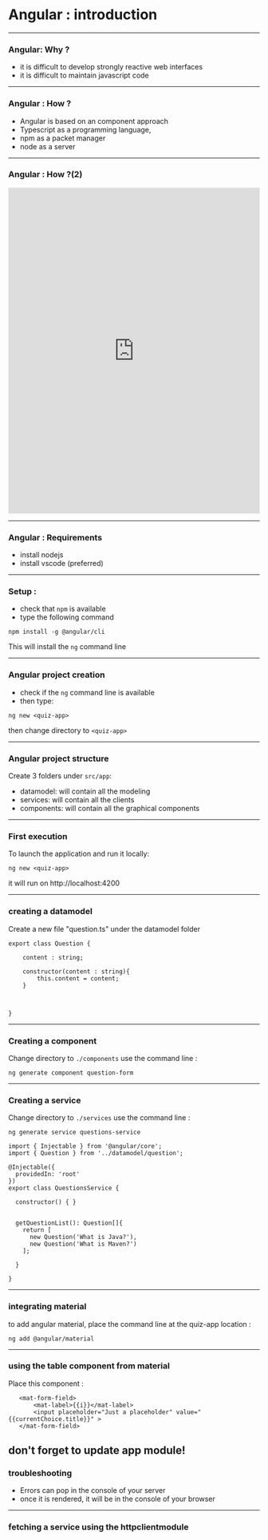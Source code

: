 # Angular : introduction


---

### Angular: Why ?
- it is difficult to develop strongly reactive web interfaces
- it is difficult to maintain javascript code

---

### Angular : How ?
- Angular is based on an component approach
- Typescript as a programming language,
- npm as a packet manager
- node as a server

---
### Angular : How ?(2)

<iframe frameborder="0" style="width:100%;height:653px;" src="https://www.draw.io/?lightbox=1&highlight=0000ff&edit=_blank&layers=1&nav=1&title=archi.angular.xml#R7V1Zc6NGHv80qso%2BjIs%2BgUfJdia7Nc5MjVNJ9hFBSyJBQgvIRz59mqMl%2BsDCUoNsZz0PEX9QC37%2F%2B2gyQdfrp89ZsF3dpRFLJtCJniboZgIhBD7g%2FykpzzXFdVFNWGZxVJPAgXAf%2F8UaotNQd3HEcunCIk2TIt7KxDDdbFhYSLQgy9JH%2BbJFmsi%2Fug2WTCPch0GiU3%2BLo2JVUz3oHug%2FsXi5Er8MqF%2BfmQfhn8ss3W2a35tAtKj%2B6tPrQKzVPGi%2BCqL0sUVCtxN0naVpUX9aP12zpMRWwFZ%2F78eOs%2Fv7ztim6PUFAuuvPATJjol7ru6seBZoVM%2FDym84EzR7XMUFu98GYXn2kfOf01bFOuFHgH%2FMiyz9k12nSZpV30ZO9bc%2FI%2FAsr12km6JhPuCPPtPvvnmgB5YV7KlFap7mM0vXrMie%2BSXN2U%2FNNxrBA24D9GOLjai5ZtViIfaaC4NGdJb7pQ%2Fw8Q8Ngl1o0uNosk00LUWUH23SDSfOoiBfVfACGcqS%2Fi0oCpZtKgp0MKeyp7j4veTFleOg5vi%2F%2FPhTm%2FCNZTG%2FfZY1TOtElkWSJui4toAjjo6boGUsCYr4QdYfE5bNL3xLY34ne7ZhyO8eYcxVjHgUOr7ERQr8q5pOPZ8Soiyfp7ssZM2KbWE3%2FAiRFoaOwvUiyJas0JaqGL8HpZ8sIDyuLICWLJwkCjWMDQmiNyUf3E4prCP0RCkABClLAd%2B%2F8tt%2Fg8kEJAaZoAnHajbP%2BKdlUTFoPMq30hG%2BZ3sPKJJ4iSjVDD5woC6YAOLzDb6rsXNWBh8suyxXNY4e4WGQb%2BsoahE%2FlXy3wRisKBlyiIEx2MAYxwJj9KhmulnukoBD5Pwas8fzZH4RJ0lL4qOAeYvQpAs09Nh8MVpkAz1DZIMsBDZIh%2FPbv61iyEBEmGvC0KcuCqgloRRx9wsgAuwPA6IeD9yk6yDelHlSUARlelAnUhZhXSwYDY2iGbn%2B3HkxHugPK6H%2BUVghHUg2AfQ1yMqo5b45TLNilS7TTZDcHqizcJc97OMsGeEWmiK%2BkmMr7sX54Ybf5%2B%2FNV6qD%2BmR57g9WFM%2BNowt2RcpJh7v4kqbb1%2FrDdmjWmNE6KhEms2%2B01jsM64u%2BHtB850EtyziaTZqt8oanvNvyY5SGu3X1oMdkel6z58tcEGzEDWoQiKDunzyDJbCRJ%2FoaaNdJzJrw0prqk%2FKf0StVf4N4JQoNBpWggTQfaDhOt9skDrmIp6VZvWdcyTPLBnUBOwwqnVMykJ8ywYqAO5RB1R2VHlKeFTAR5kXYBKIH58iWaLrIPQqiP5RoehqGupM6M%2FnvhOiN5Oyd%2BL82Y3eRN17dxpA6WOfcoWyDqSuXbQA9q2zztiSAUE9iG6EnSoAaYA7Jfz3XGZD%2FjgPPLdu9EV5D179qFXAV1bdTwN0HX4fC3VBiIGzXAEnFCdmB3xYaSWBI%2F4quIXEgPUXo3OqtqIU3fMOgnx04gW%2FCwrwdvvXiDkYG5riDcIdbruC5dcG2RD3vZh71fSPzDjyqVzy5KA4MBtZy%2Fl7ridAaIKXvV8jbE0QfjUJBUc3wqam97jI45ce4RKW%2FezdJCXCsi0nvgpbuKm%2BmX%2FVy9A8%2FxXPuAIOC%2FatHrfqcxCKM2NybmxILRJGPLJW2qSO7Iew0S7QTC4OnxRYSC0O%2F%2FqYuHurQzoK8u%2FwSPidxWag5ofxyGHL4uiv4KqxD5i1A7Yrn3bd3fA1qaoDaRpVGFCxHqyvKZcUrQCZSZdE5sbTod9myXjZHeCHJM8E34ZlcwSEhHNiuZyJ6e%2B%2Fr97v3aLCo1o0z1EKEatk2WWLdFowGzUqSeJuz4wBqvUpF0qvDZt1Df1p0oaGxw%2BTeOK5rqa7sqLUKDPTCsmkCCVnwyKLv0oLaEFx9FKihrP7QxeMBrbth9GGBRkSbm0LeeFDrUSb%2BsFATZfLNNM4yGNB6g5r2iNc%2FCvQYqy1B7I9nUIDJUI8ZbcrB5hmZbicr2lGla4gqfetRZW%2FJ1wO9L2kYVDPt0mSGqgy%2FPPNcCjr3YRZvy8A0TII8b1%2FWYif9366c6q7w%2BpRXgE35BQBunw4nO7VMpG0c1yBJWJIus2DNL9y2YnrpXCvYPxqTKhxUYtSb2%2BnN9MaOkkFHVbK94zw2goOpBUbroejnoGCPwbMG%2BFlNYi9k5ibx3COYWJq60arhxmGmgaZuvIuaK6lgN8bMjSkJvljdzTfEPyMWTGXs4eDge1gHX0zmXLgCgbBcnsLQUxh5XgXC00Oy77f3v5QPvom2%2B3aJxeGWcqvSS0PdNuyWr9QikGkymBg8gI3BjAEbe92G6%2FSuQfeQYT%2FdobruYOvDgh1Ne8U%2FYXUJixsrMBnBJLqdNnFsf2RiKxDqcWGbSFSb2IQK1myivsfufpvFmyWnNcYxZ9lDHJ65seUilVrsq60lPQU11WkptGEa6SVjurHnqEUIIYUV9FIxnadnJncsz6sBauc%2FwYO5w3dd55sj5ord0n98u1eXRlnQGx6I9Si7AzRQV9Y3FH8vN3VSgS1NpHX4sN5NQFGaGaEJqHf5RKopCgZ%2Bv9m%2FV8fyrjykBOVu4vH7stx9BEQP%2FrkArDif4sV%2Bxl2ROq4uhSw%2FGcvjv4J5dUHJ7wYGfjWZTUhZ1gmSeFlOJ4Z85coElGrHfyCZNifWcRRVEpsEc5bM9t1%2FU%2BZw3BQLXdGUe%2F86h%2BZuJ%2B1XIhj3HvDs0%2FXkScNPDWinCp2yjPhGuljk7Pwt4WNEqS9MOo1b4zUZDZHQXqBoAjVt%2BnVyjSZTP4sXV%2FzE9JhuvSp6tODT1Dx5X%2B8bJ08ebpBy3FJSW%2FzcYUYq9YFXV2lNe0ReomPg9bU%2BS%2FsdZLf%2BBEaYgXpDFmu%2Fj1LKq%2B1PSfdWQkfvff%2B8vB8gu933eAbNboHoZqtq0R6cHMqgOXo49fPyOl1v043trZeXQRN54GpMPPWmaZWOMm6vnLvatRax5e2XYw34yi8VwcQ3IDuc7wX6GNeHgRYo0NKRodX3DM92ebxhZR3FMddT3gGqUEHVHRlVfbvru7etaj0J0jGtq2Eb4m9sPnnHe9qBMspvfFVA0z8dYE%2B77v3vWBSLNwXk7xVVdQjEiCo2lD2toIoHTA8G6K290MrrZIWUH%2BBGPKX8gLyRWQQx3CQ2WxPS5uXx6z2i8P7c3PGUMZVLtWEloTTys4d0OAbpqEVmjGQR61Fj%2FxbS0THff2JTCSkhgOiyjtFSAljvc5N%2F0Dg2hb66Z4nqrm2wcWysR7Tvf%2FIKKRtXiWNOE0wiTSyAOuDmfHM1cfiKoXD%2BA7%2BO7aSIALry61fEpj97HUp9aKFjbj5Yl%2FK%2FmefbiemFpc0cff7%2FOfqT5%2BgJNVX%2FBpukB8IXtnhvmKz8IM6IP66iSYPtf%2BOHh9f%2F10p5%2BH8soNu%2FAQ%3D%3D"></iframe>


---

### Angular : Requirements 
- install nodejs
- install vscode (preferred)

---

### Setup :
- check that `npm` is available
- type the following command

`npm install -g @angular/cli`

This will install the `ng` command line

---

### Angular project creation
- check if the `ng` command line is available
- then type:

`ng new <quiz-app>`

then change directory to `<quiz-app>`
 
---

### Angular project structure
Create 3 folders under  `src/app`:
- datamodel: will contain all the modeling 
- services: will contain all the clients
- components: will contain all the graphical components

---

### First execution
To launch the application and run it locally:

`ng new <quiz-app>`

it will run on http://localhost:4200

---
### creating a datamodel

Create a new file "question.ts" under the datamodel folder

```
export class Question {
    
    content : string;

    constructor(content : string){
        this.content = content;
    }



}
```

---

### Creating a component

Change directory to `./components` use the command line  :

`ng generate component question-form`


---

### Creating a service

Change directory to `./services` use the command line  :

`ng generate service questions-service`

```
import { Injectable } from '@angular/core';
import { Question } from '../datamodel/question';

@Injectable({
  providedIn: 'root'
})
export class QuestionsService {

  constructor() { }


  getQuestionList(): Question[]{
    return [
      new Question('What is Java?'),
      new Question('What is Maven?')
    ];

  }
  
}

```
---
### integrating material

to add angular material, place the command line at the quiz-app location :
```
ng add @angular/material
```

---
### using the table component from material

Place this component :
```
   <mat-form-field>
       <mat-label>{{i}}</mat-label>
       <input placeholder="Just a placeholder" value="{{currentChoice.title}}" >
   </mat-form-field>
```
don't forget to update app module!
---
### troubleshooting
- Errors can pop in the console of your server
- once it is rendered, it will be in the console of your browser

---
### fetching a service using the httpclientmodule










